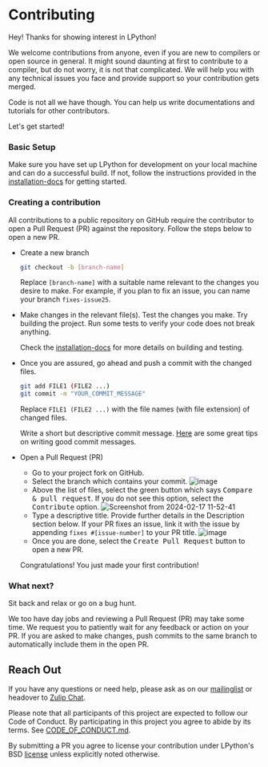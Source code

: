 # Contributing

Hey! Thanks for showing interest in LPython!

We welcome contributions from anyone, even if you are new to compilers or open source in general.
It might sound daunting at first to contribute to a compiler, but do not worry, it is not that complicated.
We will help you with any technical issues you face and provide support so your contribution gets merged.

Code is not all we have though. You can help us write documentations and tutorials for other contributors.

Let's get started!

### Basic Setup

Make sure you have set up LPython for development on your local machine and can do a successful build. If not, follow the instructions provided in the [installation-docs](./installation.md) for getting started.

### Creating a contribution

All contributions to a public repository on GitHub require the contributor to open a Pull Request (PR) against the repository. Follow the steps below to open a new PR.

- Create a new branch
    ```bash
    git checkout -b [branch-name]
    ```
    Replace `[branch-name]` with a suitable name relevant to the changes you desire to make. For example, if you plan to fix an issue, you can name your branch `fixes-issue25`.


- Make changes in the relevant file(s).
  Test the changes you make. Try building the project. Run some tests to verify your code does not break anything.

  Check the [installation-docs](./installation.md) for more details on building and testing.

- Once you are assured, go ahead and push a commit with the changed files.
    ```bash
    git add FILE1 (FILE2 ...)
    git commit -m "YOUR_COMMIT_MESSAGE"
    ```
    Replace `FILE1 (FILE2 ...)` with the file names (with file extension) of changed files.

    Write a short but descriptive commit message. [Here](https://chris.beams.io/posts/git-commit/) are some great tips on writing good commit messages.

- Open a Pull Request (PR)
    - Go to your project fork on GitHub.
    - Select the branch which contains your commit.
      ![image](https://github.com/kmr-srbh/lpython/assets/151380951/fb595307-9610-44f3-89d0-0079a90fcf9e)
    - Above the list of files, select the green button which says <kbd>Compare & pull request</kbd>. If you do not see this option, select the <kbd>Contribute</kbd> option.
      ![Screenshot from 2024-02-17 11-52-41](https://github.com/kmr-srbh/lpython/assets/151380951/08b3dc25-f5d1-4624-9887-2ede565230bc)
    - Type a descriptive title. Provide further details in the Description section below. If your PR fixes an issue, link it with the issue by appending `fixes #[issue-number]` to your PR title.
      ![image](https://github.com/kmr-srbh/lpython/assets/151380951/3f2245df-42f4-44e5-9c20-d6d7789ac894)
    - Once you are done, select the <kbd>Create Pull Request</kbd> button to open a new PR.
      
  Congratulations! You just made your first contribution!
  
### What next?
Sit back and relax or go on a bug hunt.

We too have day jobs and reviewing a Pull Request (PR) may take some time. We request you to patiently wait for any feedback or action on your PR. If you are asked to make changes, push commits to the same branch to automatically include them in the open PR.

## Reach Out 

If you have any questions or need help, please ask as on our [mailinglist](https://groups.io/g/lfortran) or headover to [Zulip Chat](https://lfortran.zulipchat.com/).

Please note that all participants of this project are expected to follow our Code of Conduct. By participating in this project you agree to abide by its terms. See [CODE_OF_CONDUCT.md](CODE_OF_CONDUCT.md).

By submitting a PR you agree to license your contribution under LPython's BSD [license](LICENSE) unless explicitly noted otherwise.
